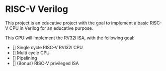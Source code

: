 # RISC-V Verilog

This project is an educative project with the goal to implement a basic RISC-V CPU in Verilog for an educative purpose.

This CPU will implement the RV32I ISA, with the following goal:
- [] Single cycle RISC-V RVI32I CPU
- [] Multi cycle CPU
- [] Pipelining
- [] (Bonus) RISC-V privileged ISA